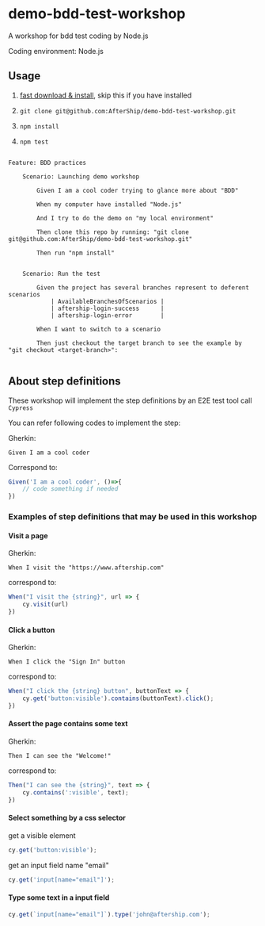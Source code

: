 # demo-bdd-test-workshop
A workshop for bdd test coding by Node.js

Coding environment: Node.js


## Usage


1. [fast download & install](https://nodejs.org/), skip this if you have installed

1. `git clone git@github.com:AfterShip/demo-bdd-test-workshop.git`

1. `npm install`

1. `npm test`


```gherkin

Feature: BDD practices

	Scenario: Launching demo workshop

		Given I am a cool coder trying to glance more about "BDD"

		When my computer have installed "Node.js"

		And I try to do the demo on "my local environment"

		Then clone this repo by running: "git clone git@github.com:AfterShip/demo-bdd-test-workshop.git"

		Then run "npm install"


	Scenario: Run the test

		Given the project has several branches represent to deferent scenarios
			| AvailableBranchesOfScenarios |
			| aftership-login-success      |
			| aftership-login-error        |

		When I want to switch to a scenario

		Then just checkout the target branch to see the example by "git checkout <target-branch>":


```

## About step definitions

These workshop will implement the step definitions by an E2E test tool call `Cypress`

You can refer following codes to implement the step:

Gherkin:
```gherkin
Given I am a cool coder
```
Correspond to:
```js
Given('I am a cool coder', ()=>{
	// code something if needed
})
```

### Examples of step definitions that may be used in this workshop

#### Visit a page

Gherkin:
```gherkin
When I visit the "https://www.aftership.com"
```
correspond to:
```js
When("I visit the {string}", url => {
	cy.visit(url)
})
```

#### Click a button

Gherkin:
```gherkin
When I click the "Sign In" button
```
correspond to:
```js
When("I click the {string} button", buttonText => {
	cy.get('button:visible').contains(buttonText).click();
})
```

#### Assert the page contains some text

Gherkin:
```gherkin
Then I can see the "Welcome!"
```
correspond to:
```js
Then("I can see the {string}", text => {
	cy.contains(':visible', text);
})
```
#### Select something by a css selector

get a visible element
```js
cy.get('button:visible');
```

get an input field name "email"
```js
cy.get('input[name="email"]');
```

#### Type some text in a input field

```js
cy.get(`input[name="email"]`).type('john@aftership.com');
```



